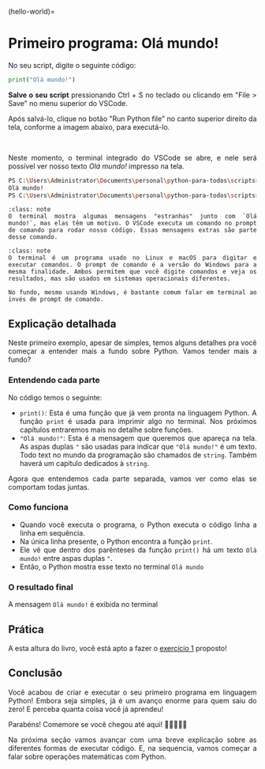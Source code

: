 (hello-world)=
# Primeiro programa: Olá mundo!

<div style="text-align: justify">

No seu script, digite o seguinte código:

```python
print("Olá mundo!")
```

**Salve o seu script** pressionando Ctrl + S no teclado ou clicando em "File > Save" no menu superior do VSCode. 

Após salvá-lo, clique no botão "Run Python file" no canto superior direito da tela, conforme a imagem abaixo, para executá-lo.

```{image} ../img/04-02-run-python-file-icon.png
```

</br>Neste momento, o terminal integrado do VSCode se abre, e nele será possível ver nosso texto *Olá mundo!* impresso na tela.

```bash
PS C:\Users\Administrator\Documents\personal\python-para-todos\scripts> & C:/Users/Administrator/AppData/Local/Programs/Python/Python312/python.exe c:/Users/Administrator/Documents/personal/python-para-todos/scripts/meu_primeiro_script.py
Olá mundo!
PS C:\Users\Administrator\Documents\personal\python-para-todos\scripts>
```

```{admonition} Nota 1
:class: note
O terminal mostra algumas mensagens "estranhas" junto com `Olá mundo!`, mas elas têm um motivo. O VSCode executa um comando no prompt de comando para rodar nosso código. Essas mensagens extras são parte desse comando.
```

```{admonition} Nota 2
:class: note
O terminal é um programa usado no Linux e macOS para digitar e executar comandos. O prompt de comando é a versão do Windows para a mesma finalidade. Ambos permitem que você digite comandos e veja os resultados, mas são usados em sistemas operacionais diferentes.

No fundo, mesmo usando Windows, é bastante comum falar em terminal ao invés de prompt de comando.
```

## Explicação detalhada

Neste primeiro exemplo, apesar de simples, temos alguns detalhes pra você começar a entender mais a fundo sobre Python. Vamos tender mais a fundo?

### Entendendo cada parte

No código temos o seguinte:
- `print()`: Esta é uma função que já vem pronta na linguagem Python. A função `print` é usada para imprimir algo no terminal. Nos próximos capítulos entraremos mais no detalhe sobre funções.
- `"Olá mundo!"`: Esta é a mensagem que queremos que apareça na tela. As aspas duplas `"` são usadas para indicar que `"Olá mundo!"` é um texto. Todo text no mundo da programação são chamados de `string`. Também haverá um capítulo dedicados à `string`.

Agora que entendemos cada parte separada, vamos ver como elas se comportam todas juntas.
  
### Como funciona

- Quando você executa o programa, o Python executa o código linha a linha em sequência.
- Na única linha presente, o Python encontra a função `print`.
- Ele vê que dentro dos parênteses da função `print()` há um texto `Olá mundo!` entre aspas duplas `"`.
- Então, o Python mostra esse texto no terminal `Olá mundo`

### O resultado final

A mensagem `Olá mundo!` é exibida no terminal


## Prática

A esta altura do livro, você está apto a fazer o [exercício 1](exercício-1) proposto!

## Conclusão

Você acabou de criar e executar o seu primeiro programa em linguagem Python! Embora seja simples, já é um avanço enorme para quem saiu do zero! E perceba quanta coisa você já aprendeu!

Parabéns! Comemore se você chegou até aqui! 🤝🎉🙌🥳🤩

Na próxima seção vamos avançar com uma breve explicação sobre as diferentes formas de executar código. E, na sequencia, vamos começar a falar sobre operações matemáticas com Python.

</div>
